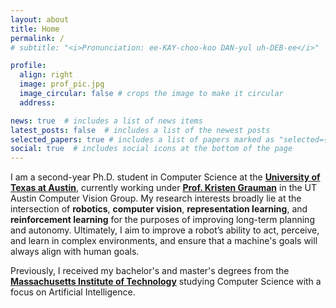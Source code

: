 ```yaml
---
layout: about
title: Home
permalink: /
# subtitle: "<i>Pronunciation: ee-KAY-choo-koo DAN-yul uh-DEB-ee</i>"

profile:
  align: right
  image: prof_pic.jpg
  image_circular: false # crops the image to make it circular
  address: 

news: true  # includes a list of news items
latest_posts: false  # includes a list of the newest posts
selected_papers: true # includes a list of papers marked as "selected={true}"
social: true  # includes social icons at the bottom of the page
---
```

I am a second-year Ph.D. student in Computer Science at the <b>[University of Texas at Austin](https://www.cs.utexas.edu/)</b>, currently working under <b>[Prof. Kristen Grauman](https://www.cs.utexas.edu/~grauman/)</b> in the UT Austin Computer Vision Group. My research interests broadly lie at the intersection of <b>robotics</b>, <b>computer vision</b>, <b>representation learning</b>, and <b>reinforcement learning</b> for the purposes of improving long-term planning and autonomy. Ultimately, I aim to improve a robot’s ability to act, perceive, and learn in complex environments, and ensure that a machine's goals will always align with human goals.

Previously, I received my bachelor's and master's degrees from the <b>[Massachusetts Institute of Technology](https://web.mit.edu/)</b> studying Computer Science with a focus on Artificial Intelligence.
